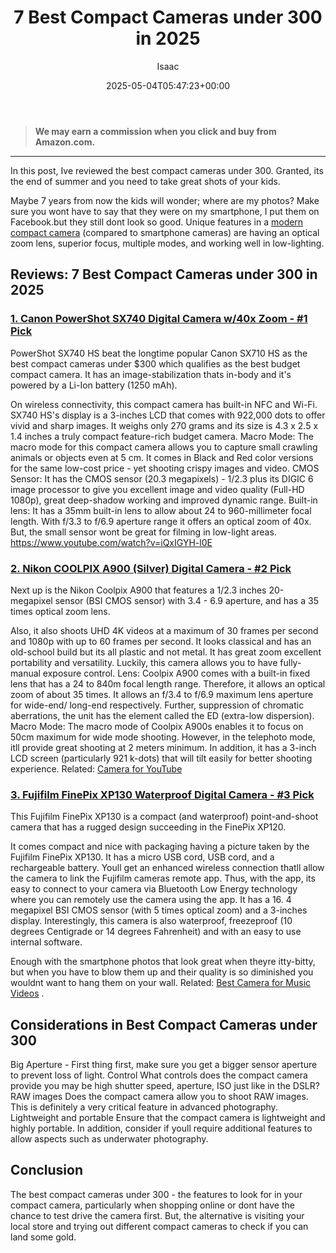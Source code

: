 ﻿---
author: Isaac
layout: post
title: 7 Best Compact Cameras under 300 in 2025
date: '2025-05-04T05:47:23+00:00'
categories:
- Cameras
tags: []
slug: /best-compact-cameras-under-300/
lastmod: 2025-05-07T12:21:23+03:00
---
> **We may earn a commission when you click and buy from Amazon.com.**
>

---
In this post, Ive reviewed the best compact cameras under 300. Granted, its the end of summer and you need to take great shots of your kids.

Maybe 7 years from now the kids will wonder; where are my photos? Make sure you wont have to say that they were on my smartphone, I put them on Facebook.but they still dont look so good.
Unique features in a
[modern compact camera](http://camera-wiki.org/wiki/Compact_camera)
(compared to smartphone cameras) are having an optical zoom lens, superior focus, multiple modes, and working well in low-lighting.
## Reviews: 7 Best Compact Cameras under 300 in 2025
### [1. Canon PowerShot SX740 Digital Camera w/40x Zoom - #1 Pick](https://www.amazon.com/dp/B07FXPY6SF/?tag=p-policy-20)
PowerShot SX740 HS beat the longtime popular Canon SX710 HS as the best compact cameras under $300  which qualifies as the best budget compact camera. It has an image-stabilization thats in-body and it's powered by a Li-Ion battery (1250 mAh).

On wireless connectivity, this compact camera has built-in NFC and Wi-Fi.
SX740 HS's display is a 3-inches LCD that comes with 922,000 dots to offer vivid and sharp images. It weighs only 270 grams and its size is 4.3 x 2.5 x 1.4 inches  a truly compact feature-rich budget camera.
Macro Mode: The macro mode for this compact camera allows you to capture small crawling animals or objects even at 5 cm. It comes in Black and Red color versions for the same low-cost price - yet shooting crispy images and video.
CMOS Sensor: It has the CMOS sensor (20.3 megapixels) - 1/2.3 plus its DIGIC 6 image processor to give you excellent image and video quality (Full-HD 1080p),
great deep-shadow working and improved dynamic range.
Built-in lens: It has a 35mm built-in lens to allow about 24 to 960-millimeter focal length. With f/3.3 to f/6.9 aperture range  it offers an optical zoom of 40x. But, the small sensor wont be great for filming in low-light areas.
https://www.youtube.com/watch?v=iQxIGYH-l0E
### [2. Nikon COOLPIX A900 (Silver) Digital Camera - #2 Pick](https://www.amazon.com/dp/B07BRVPH52/?tag=p-policy-20)
Next up is the Nikon Coolpix A900 that features a 1/2.3 inches 20-megapixel sensor (BSI CMOS sensor) with 3.4 - 6.9 aperture, and has a 35 times optical zoom lens.

Also, it also shoots UHD 4K videos at a maximum of 30 frames per second and 1080p with up to 60 frames per second.
It looks classical and has an old-school build  but its all plastic and not metal. It has great zoom excellent portability and versatility. Luckily, this camera allows you to have fully-manual exposure control.
Lens: Coolpix A900 comes with a built-in fixed lens that has a 24 to 840m focal length range. Therefore, it allows an optical zoom of about 35 times. It allows an f/3.4 to f/6.9 maximum lens aperture for wide-end/ long-end respectively. Further, suppression of chromatic aberrations, the unit has the element called the ED (extra-low dispersion).
Macro Mode: The macro mode of Coolpix A900s enables it to focus on 50cm maximum for wide mode shooting. However, in the telephoto mode, itll provide great shooting at 2 meters minimum. In addition, it has a 3-inch LCD screen (particularly 921 k-dots) that will tilt easily for better shooting experience.
Related:
[Camera for YouTube](https://pestpolicy.com/best-camera-for-youtube/)
### [3. Fujifilm FinePix XP130 Waterproof Digital Camera - #3 Pick](https://www.amazon.com/dp/B079781F3V/?tag=p-policy-20)
This Fujifilm FinePix XP130 is a compact (and waterproof) point-and-shoot camera that has a rugged design succeeding in the FinePix XP120.

It comes compact and nice with packaging having a picture taken by the Fujifilm FinePix XP130. It has a micro USB cord, USB cord, and a rechargeable battery.
Youll get an enhanced wireless connection thatll allow the camera to link the Fujifilm cameras remote app. Thus, with the app, its easy to connect to your camera via Bluetooth Low Energy technology  where you can remotely use the camera using the app.
It has a 16. 4 megapixel BSI CMOS sensor (with 5 times optical zoom) and a 3-inches display. Interestingly, this camera is also waterproof, freezeproof (10 degrees Centigrade or 14 degrees Fahrenheit) and with an easy to use internal software.

Enough with the smartphone photos that look great when theyre itty-bitty, but when you have to blow them up and their quality is so diminished you wouldnt want to hang them on your wall. Related:
[Best Camera for Music Videos](https://pestpolicy.com/best-camera-for-music-videos/)
.
## Considerations in Best Compact Cameras under 300
Big Aperture - First thing first, make sure you get a bigger sensor aperture to prevent loss of light.
Control  What controls does the compact camera provide you  may be high shutter speed, aperture, ISO just like in the DSLR?
RAW images  Does the compact camera allow you to shoot RAW images. This is definitely a very critical feature in advanced photography.
Lightweight and portable  Ensure that the compact camera is lightweight and highly portable. In addition, consider if youll require additional features to allow aspects such as underwater photography.
## Conclusion
The best compact cameras under 300 - the features to look for in your compact camera, particularly when shopping online or dont have the chance to test drive the camera first.
But, the alternative is visiting your local store and trying out different compact cameras to check if you can land some gold.
